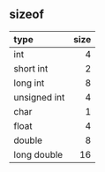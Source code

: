 ## sizeof
|    type     | size |
| :---------- | ---: |
| int         |  4   |
| short int   |  2   |
| long int    |  8   |
| unsigned int|  4   |
| char        |  1   |
| float       |  4   |
| double      |  8   |
| long double |  16  |
